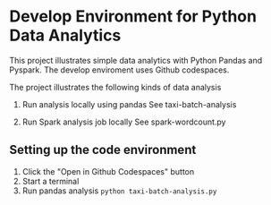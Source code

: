 # Develop Environment for Python Data Analytics
This project illustrates simple data analytics with Python Pandas and Pyspark. The develop enviroment uses Github codespaces.

The project illustrates the following kinds of data analysis
1. Run analysis locally using pandas
See taxi-batch-analysis

2. Run Spark analysis job locally
See spark-wordcount.py

## Setting up the code environment
1. Click the "Open in Github Codespaces" button
2. Start a terminal
3. Run pandas analysis
`python taxi-batch-analysis.py`


